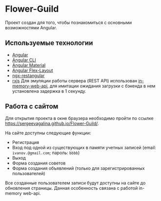 # Flower-Guild

Проект создан для того, чтобы познакомиться с основными возможностями Angular.

## Используемые технологии

* [Angular](https://angular.io/)
* [Angular CLI](https://cli.angular.io/)
* [Angular Material](https://material.angular.io/)
* [Angular Flex-Layout](https://github.com/angular/flex-layout)
* [ngx-restangular](https://github.com/2muchcoffeecom/ngx-restangular)
* [rxjs](https://github.com/Reactive-Extensions/RxJS)
Для эмуляции работы сервера (REST API) использован [in-memory-web-api](https://github.com/angular/in-memory-web-api), для имитации ожидания загрузки с бэкенда в нем установлена задержка в 1 секунду.

## Работа с сайтом

Для открытия проекта в окне браузера необходимо пройти по ссылке https://sergeevagalina.github.io/Flower-Guild/.

На сайте доступны следующие функции: 
* Регистрация
* Вход под одной из существующих в памяти учетных записей (email: `ivanov.@gmail.com`; пароль: `bbbb`)
* Выход 
* Форма создания советов
* Форма создания объявлений (только для зарегистрированных пользователей)

Все созданные пользователем записи будут доступны на сайте до обновления страницы. Данная особенность связана с работой in-memory web-api.
